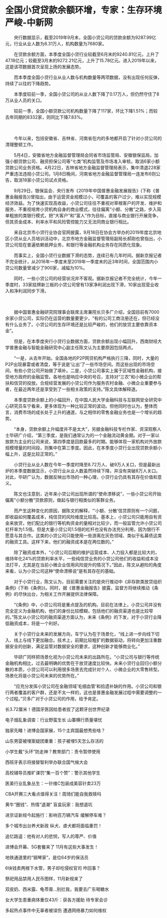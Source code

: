 # 全国小贷贷款余额环增，专家：生存环境严峻-中新网

　　央行数据显示，截至2019年9月末，全国小贷公司的贷款余额为9287.99亿元，行业从业人数为8.31万人，机构数量为7680家。

　　在贷款余额方面，本季度全国小贷行业较截至6月末的9240.81亿元，上升了47.18亿元；较截至3月末的9272.21亿元，上升了15.78亿元。进入2019年以来，这是该项数据首次呈现上扬的发展态势。

　　而本季度全国小贷行业从业人数与机构数量等两项数据，没有出现任何反弹，持续了以往的下降趋势。

　　本季度较前一季，全国小贷公司的从业人数下降了0.17万人，但仍然守住了8万从业人员的关口。

　　较前一季，全国小额贷款公司机构数量下降了117家，环比下降1.51%；而较去年同期的8332家，则同比下降7.83%。

　　

　　今年以来，包括安徽省、吉林省、河南省在内的多地都开启了针对小贷公司的清理整顿工作。

　　5月4日，安徽省地方金融监督管理局会同省市场监管局、安徽银保监局，加强小额贷款公司、融资担保公司等“七类”机构监管及市场准入审核，取消6家小额贷款公司业务资格。4月22日，吉林省地方金融监督管理局表示，集中清退228家严重违法违规小贷公司。1月8日晚间，河南省地方金融监督管理局一连发布6则公告，取消18家小贷公司试点资格。

　　9月29日，银保监会、央行发布《2019年中国普惠金融发展报告》(下称《普惠金融报告》)曾指出，由于运营资金规模过小，可覆盖的客户过少，难以实现规模经济效益。为了快速实现高收益，小贷公司往往不重视对草根客户的开发、维护和服务，不重视培育小贷机构自身的商业模式，往往偏离“小额、分散”之路，步入简单粗放的类银行模式，把“大客户”和“富人”作为目标，直接与商业银行开展竞争，但其资金成本、利率水平和风险管控能力又无法同商业银行相比。

　　来自北京市小贷行业协会官网披露，9月18日在协会方举办的2019年度北京地区小贷从业人员培训活动中，北京市地方金融监督管理局副局长郝刚也曾指出，小贷公司现在普遍依赖抵押业务，和银行等金融机构业务存在同质化现象。

　　而事实上，全国小贷行业数据下滑的态势，连续已有几年时间。据新京报记者不完全统计，从2016年一季度末至2019年一季度末的近3年时间，全国范围内小贷公司数量曾减少了900家，减幅为10%。

　　同时，一些小贷公司的经营状况并不客观。据新京报记者不完全统计，今年一季度时，33家挂牌新三板的小贷公司曾有13家净利润出现下滑，10家出现营业收入和净利润同步下滑。

　　

　　据中国普惠金融研究院理事会联席主席兼院长贝多广介绍，全国目前有7000余家小贷公司，实际仍在运营的数量要更少，“有的公司工商注册还在，但已经没有什么业务了。小贷公司的生存环境还是比较严峻的，他们的放贷主要依靠资本金”。

　　但是，在本季度央行小贷行业数据方面，贷款余额出现小幅回升。西南财经大学普惠金融与智能金融研究中心副主任陈文认为主要原因包括两点。

　　“一是，从去年开始，全国各地的P2P网贷机构严格执行三降，同时，大量的P2P出现暴雷或者清盘，等于说是‘让出’了一些市场空间。而这些出现的市场空间，有些小贷公司开始做了填补。二是，小贷公司事实上属于区域性金融机构，接受地方政府的金融监管。各地也是响应中央的号召，支持对“三农”和小微企业的帮扶和信贷的投放。合规经营发展的小贷公司作为服务农村金融、小微企业重要参与者，在最近两年还是享受到了一些相关政策的支持。”陈文具体解释道。

　　本季度贷款余额上的小幅回升，在中国人民大学金融科技与互联网安全研究中心研究员车宁看来，更多体现为一种比较正常的波动。但他同时也认为，整体而言，消费市场的成长处于上升的通道，与之相伴的零售金融业务也是一个增长的趋势。

　　“本身，贷款余额上升幅度并不是太大”，另据金融科技专栏作家、资深观察人士毕研广介绍，“第三季度，是我们通常认为的一个金融流动黄金期。对于一家以放款为主业的公司来说，第四季度是回款最多的时期。能够体现一家机构对外放款规模增量的时间段，则集中在第三季度。因此，在本季度小贷行业出现贷款余额小幅上升，这是比较正常的。”

　　小贷行业从业人数在今年一季度时降至8.72万人、破9万人关口，但是最新出炉的本季度数据显示，小贷行业从业人数虽然持续下降，并没有突破8万人关口。对此，毕研广认为，数据反映出市场的一种心理，小贷行业仍具有其存在价值和意义。

　　陈文也注意到，近年来小贷公司出现所谓的“使命漂移说”，一些小贷公司开始偏离“小额分散”贷款原则，做起与银行相类似的客群业务。

　　而产生这种变化的原因，据陈文的解释，“‘小额、分散’信贷原则有一个问题，即收益如何覆盖成本，纯信贷的风险维度比较高。基本上，小贷公司只能用自有资金来放贷，他们配比的银行等机构资金的量相对比较少，而一般监管允许小贷公司杠杆率为1.5倍。但是大量小贷公司1.5倍的杠杆也没有办法充分利用，因为银行不愿意与其合作。这类的小贷公司只能使用一些游离在灰色领域、类似于私募债这类的融资工具。这样下来，他们的融资成本是在两位数的。”

　　除了融资成本外，“小贷公司后期的维护运营成本、人力投入都是比较大的，维持年化24%的贷款利率水平，一些纯信贷业务的小贷公司他们的收益和成本没法打平，尤其是在当前小微企业信用风险提升的情况下。”因此，陈文从避险的角度来看，认为小贷公司这种“使命漂移说”是有其存在的基础。

　　对于小贷行业，陈文认为，目前需要关注的是央行推动中《非存款类放贷组织条例》(下称《条例》)。同时，据《普惠金融报告》披露，监督方将继续推动《条例》的尽快出台，为相关工作开展提供法律保障。

　　“《条例》中，小贷公司将是重点提及的机构。目前在法律上，小贷公司并没有完全定义为金融机构，他们的身份比较模糊，包括他们的融资渠道也是比较窄的。”陈文从小贷公司的融资渠道方面认为，未来《条例》的下发，对于小贷行业降低融资成本，将是一个利好。

　　关于小贷行业未来的发展方向，车宁认为在于场景化，“线上进一步向线下切入、线上与线下更加融合。技术上，前期比较粗犷的数据驱动，将转向更加注重数据安全的创新，满足监管对数据安全的要求，这种创新才能够商业化。”

　　毕研广同样把场景化视为小贷公司未来的出路所在。“小贷公司与银行等传统金融机构相比，过去最明确的优势在于放贷速度比较快。未来小贷行业回归小额分散的本质，小贷公司可以利用很多场景去完成针对个人、小微企业的大零售转型。场景化将是小贷公司未来的优势所在。”

　　“应充分发挥小贷公司在金融领域‘毛细血管’和拾遗补缺的作用。小贷公司和银行两者覆盖的客户群，还是不太一样的，这也是普惠金融发展过程中需要调整的一个过程。”贝多广对于小贷公司的作用，给予肯定。

长3.72厘米！德国牙医因给患者拔了这颗牙创世界纪录

电子烟乱象调查：行业野蛮生长 山寨横行质量堪忧

独家先睹！进博会国家展，15个主宾国最想秀些啥？  

山东男婴被埋案疑团重重：孩子被埋5天怎么存活的

小学生戴“头环”防走神？教育部门：责令暂停使用

西班牙表示将接替智利举办联合国气候大会

高校辅导员推旷课罚“集一百个赞”：警示其他学生

医美行业乱象丛生：一针维C包装成美容针卖23万

CBA开赛三大看点值得关注！周琦们能自我救赎吗

黄牛“圈钱”、热情“退潮” 盲盒玩家：我想退坑

进京证新规今起施行：影响百万辆汽车 缓解停车难？

多个城市出台养犬新政 纵犬、虐犬都将面临重罚！

追忆路遥：他有对人的悲悯，写人的尊严、价值

进博会开幕、5G套餐来了 11月有这些大事发生！

地铁通道里的“钢琴家”，是位64岁的保洁员

6块钱卖两根下水管，男子却吃侵权官司 咋回事？

祭祀用品禁用人民币图样，11月新规来了

双皮奶、西米露、龟苓膏…别拦我，我要去广东喝糖水

女大学生患重病体重仅43斤：获各方援助 待专家会诊

多起热点事件中无辜者被误伤 遭遇网络暴力如何维权
